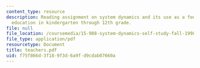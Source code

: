 ```yaml
---
content_type: resource
description: Reading assignment on system dynamics and its use as a foundation underlying
  education in kindergarten through 12th grade.
file: null
file_location: /coursemedia/15-988-system-dynamics-self-study-fall-1998-spring-1999/f75f866d3f189f3d6a9fd9cdab07660a_teachers.pdf
file_type: application/pdf
resourcetype: Document
title: teachers.pdf
uid: f75f866d-3f18-9f3d-6a9f-d9cdab07660a
---
```

